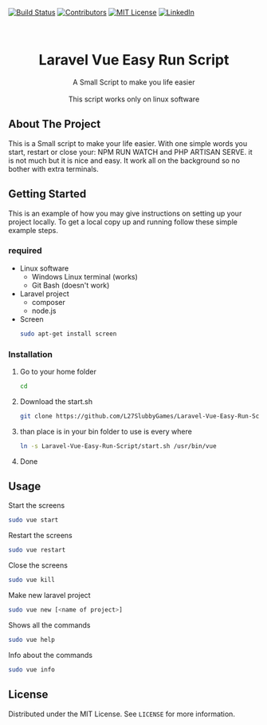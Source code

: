 [![Build Status][build-shield]][build-url]
[![Contributors][contributors-shield]][contributors-url]
[![MIT License][license-shield]][license-url]
[![LinkedIn][linkedin-shield]][linkedin-url]



<!-- PROJECT INFO -->
<br />
<p align="center">

  <h1 align="center">Laravel Vue Easy Run Script</h1>

  <p align="center">
    A Small Script to make you life easier
    <br>
    <br>
    This script works only on linux software
  </p>
</p>


<!-- ABOUT THE PROJECT -->
## About The Project

This is a Small script to make your life easier. With one simple words you start, restart or close your: NPM RUN WATCH and PHP ARTISAN SERVE. it is not much but it is nice and easy. It work all on the background so no bother with extra terminals.

<!-- GETTING STARTED -->
## Getting Started

This is an example of how you may give instructions on setting up your project locally.
To get a local copy up and running follow these simple example steps.


### required

* Linux software
  * Windows Linux terminal (works)
  * Git Bash (doesn't work)
* Laravel project
  * composer
  * node.js
* Screen
  ```sh
  sudo apt-get install screen
  ```

### Installation

1. Go to your home folder
    ```sh
    cd
    ```
2. Download the start.sh
    ```sh
    git clone https://github.com/L27SlubbyGames/Laravel-Vue-Easy-Run-Script.git
    ```
3. than place is in your bin folder to use is every where
    ```sh
    ln -s Laravel-Vue-Easy-Run-Script/start.sh /usr/bin/vue
    ```
4. Done

<!-- USAGE EXAMPLES -->
## Usage

Start the screens
```sh
sudo vue start
```

Restart the screens
```sh
sudo vue restart
```

Close the screens
```sh
sudo vue kill
```

Make new laravel project
```sh
sudo vue new [<name of project>] 
```


Shows all the commands
```sh
sudo vue help
```

Info about the commands
```sh
sudo vue info
```

<!-- LICENSE -->
## License

Distributed under the MIT License. See `LICENSE` for more information.

[build-shield]: https://img.shields.io/badge/build-passing-brightgreen.svg?style=flat-square
[build-url]: #
[contributors-shield]: https://img.shields.io/badge/contributors-1-orange.svg?style=flat-square
[contributors-url]: https://github.com/L27SlubbyGames
[license-shield]: https://img.shields.io/badge/license-MIT-blue.svg?style=flat-square
[license-url]: https://github.com/L27SlubbyGames/Laravel-Easy-Run-Script/blob/master/LICENSE.md
[linkedin-shield]: https://img.shields.io/badge/-LinkedIn-black.svg?style=flat-square&logo=linkedin&colorB=555
[linkedin-url]: https://www.linkedin.com/in/pascal-huberts-b1a602179/
